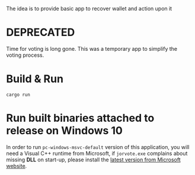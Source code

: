 The idea is to provide basic app to recover wallet and action upon it

<h1>DEPRECATED</h1>

Time for voting is long gone. This was a temporary app to simplify the voting process.

# Build & Run

```
cargo run
```
# Run built binaries attached to release on Windows 10
In order to run `pc-windows-msvc-default` version of this application, you will need a Visual C++ runtime from Microsoft, if `jorvote.exe` complains about missing **DLL** on start-up, please install the [latest version from Microsoft website](https://support.microsoft.com/en-us/help/2977003/the-latest-supported-visual-c-downloads).
